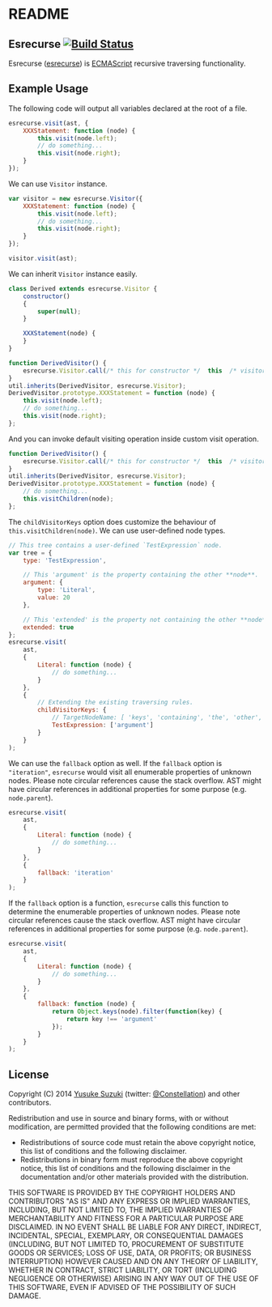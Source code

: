 # README

## Esrecurse [![Build Status](https://travis-ci.org/estools/esrecurse.svg?branch=master)](https://travis-ci.org/estools/esrecurse)

Esrecurse \([esrecurse](https://github.com/estools/esrecurse)\) is [ECMAScript](https://www.ecma-international.org/publications/standards/Ecma-262.htm) recursive traversing functionality.

## Example Usage

The following code will output all variables declared at the root of a file.

```javascript
esrecurse.visit(ast, {
    XXXStatement: function (node) {
        this.visit(node.left);
        // do something...
        this.visit(node.right);
    }
});
```

We can use `Visitor` instance.

```javascript
var visitor = new esrecurse.Visitor({
    XXXStatement: function (node) {
        this.visit(node.left);
        // do something...
        this.visit(node.right);
    }
});

visitor.visit(ast);
```

We can inherit `Visitor` instance easily.

```javascript
class Derived extends esrecurse.Visitor {
    constructor()
    {
        super(null);
    }

    XXXStatement(node) {
    }
}
```

```javascript
function DerivedVisitor() {
    esrecurse.Visitor.call(/* this for constructor */  this  /* visitor object automatically becomes this. */);
}
util.inherits(DerivedVisitor, esrecurse.Visitor);
DerivedVisitor.prototype.XXXStatement = function (node) {
    this.visit(node.left);
    // do something...
    this.visit(node.right);
};
```

And you can invoke default visiting operation inside custom visit operation.

```javascript
function DerivedVisitor() {
    esrecurse.Visitor.call(/* this for constructor */  this  /* visitor object automatically becomes this. */);
}
util.inherits(DerivedVisitor, esrecurse.Visitor);
DerivedVisitor.prototype.XXXStatement = function (node) {
    // do something...
    this.visitChildren(node);
};
```

The `childVisitorKeys` option does customize the behaviour of `this.visitChildren(node)`. We can use user-defined node types.

```javascript
// This tree contains a user-defined `TestExpression` node.
var tree = {
    type: 'TestExpression',

    // This 'argument' is the property containing the other **node**.
    argument: {
        type: 'Literal',
        value: 20
    },

    // This 'extended' is the property not containing the other **node**.
    extended: true
};
esrecurse.visit(
    ast,
    {
        Literal: function (node) {
            // do something...
        }
    },
    {
        // Extending the existing traversing rules.
        childVisitorKeys: {
            // TargetNodeName: [ 'keys', 'containing', 'the', 'other', '**node**' ]
            TestExpression: ['argument']
        }
    }
);
```

We can use the `fallback` option as well. If the `fallback` option is `"iteration"`, `esrecurse` would visit all enumerable properties of unknown nodes. Please note circular references cause the stack overflow. AST might have circular references in additional properties for some purpose \(e.g. `node.parent`\).

```javascript
esrecurse.visit(
    ast,
    {
        Literal: function (node) {
            // do something...
        }
    },
    {
        fallback: 'iteration'
    }
);
```

If the `fallback` option is a function, `esrecurse` calls this function to determine the enumerable properties of unknown nodes. Please note circular references cause the stack overflow. AST might have circular references in additional properties for some purpose \(e.g. `node.parent`\).

```javascript
esrecurse.visit(
    ast,
    {
        Literal: function (node) {
            // do something...
        }
    },
    {
        fallback: function (node) {
            return Object.keys(node).filter(function(key) {
                return key !== 'argument'
            });
        }
    }
);
```

## License

Copyright \(C\) 2014 [Yusuke Suzuki](https://github.com/Constellation) \(twitter: [@Constellation](https://twitter.com/Constellation)\) and other contributors.

Redistribution and use in source and binary forms, with or without modification, are permitted provided that the following conditions are met:

* Redistributions of source code must retain the above copyright notice, this list of conditions and the following disclaimer.
* Redistributions in binary form must reproduce the above copyright notice, this list of conditions and the following disclaimer in the documentation and/or other materials provided with the distribution.

THIS SOFTWARE IS PROVIDED BY THE COPYRIGHT HOLDERS AND CONTRIBUTORS "AS IS" AND ANY EXPRESS OR IMPLIED WARRANTIES, INCLUDING, BUT NOT LIMITED TO, THE IMPLIED WARRANTIES OF MERCHANTABILITY AND FITNESS FOR A PARTICULAR PURPOSE ARE DISCLAIMED. IN NO EVENT SHALL  BE LIABLE FOR ANY DIRECT, INDIRECT, INCIDENTAL, SPECIAL, EXEMPLARY, OR CONSEQUENTIAL DAMAGES \(INCLUDING, BUT NOT LIMITED TO, PROCUREMENT OF SUBSTITUTE GOODS OR SERVICES; LOSS OF USE, DATA, OR PROFITS; OR BUSINESS INTERRUPTION\) HOWEVER CAUSED AND ON ANY THEORY OF LIABILITY, WHETHER IN CONTRACT, STRICT LIABILITY, OR TORT \(INCLUDING NEGLIGENCE OR OTHERWISE\) ARISING IN ANY WAY OUT OF THE USE OF THIS SOFTWARE, EVEN IF ADVISED OF THE POSSIBILITY OF SUCH DAMAGE.

